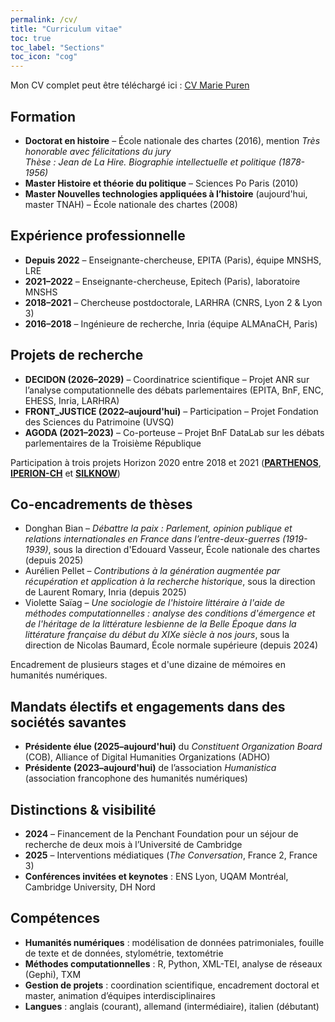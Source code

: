 ```yaml
---
permalink: /cv/
title: "Curriculum vitae"
toc: true
toc_label: "Sections"
toc_icon: "cog"
---
```

Mon CV complet peut être téléchargé ici : [CV Marie Puren](https://github.com/user-attachments/files/22523367/cv_mpuren_2025.pdf)

## Formation
- **Doctorat en histoire** – École nationale des chartes (2016), mention *Très honorable avec félicitations du jury*  
  *Thèse :* *Jean de La Hire. Biographie intellectuelle et politique (1878-1956)*  
- **Master Histoire et théorie du politique** – Sciences Po Paris (2010)  
- **Master Nouvelles technologies appliquées à l’histoire** (aujourd'hui, master TNAH) – École nationale des chartes (2008)
  
## Expérience professionnelle
- **Depuis 2022** – Enseignante-chercheuse, EPITA (Paris), équipe MNSHS, LRE  
- **2021–2022** – Enseignante-chercheuse, Epitech (Paris), laboratoire MNSHS  
- **2018–2021** – Chercheuse postdoctorale, LARHRA (CNRS, Lyon 2 & Lyon 3)  
- **2016–2018** – Ingénieure de recherche, Inria (équipe ALMAnaCH, Paris)  

## Projets de recherche
- **DECIDON (2026–2029)** – Coordinatrice scientifique – Projet ANR sur l’analyse computationnelle des débats parlementaires (EPITA, BnF, ENC, EHESS, Inria, LARHRA)  
- **FRONT_JUSTICE (2022–aujourd'hui)** – Participation – Projet Fondation des Sciences du Patrimoine (UVSQ)  
- **AGODA (2021–2023)** – Co-porteuse – Projet BnF DataLab sur les débats parlementaires de la Troisième République

Participation à trois projets Horizon 2020 entre 2018 et 2021 (**[PARTHENOS](https://cordis.europa.eu/project/id/654119)**, **[IPERION-CH](https://cordis.europa.eu/project/id/654028)** et **[SILKNOW](https://cordis.europa.eu/project/id/769504)**)

## Co-encadrements de thèses
- Donghan Bian – *Débattre la paix : Parlement, opinion publique et relations internationales en France dans l’entre-deux-guerres (1919-1939)*, sous la direction d'Edouard Vasseur, École nationale des chartes (depuis 2025)  
- Aurélien Pellet – *Contributions à la génération augmentée par récupération et application à la recherche historique*, sous la direction de Laurent Romary, Inria (depuis 2025)  
- Violette Saïag – *Une sociologie de l'histoire littéraire à l'aide de méthodes computationnelles : analyse des conditions d'émergence et de l'héritage de la littérature lesbienne de la Belle Époque dans la littérature française du début du XIXe siècle à nos jours*, sous la direction de Nicolas Baumard, École normale supérieure (depuis 2024)  

Encadrement de plusieurs stages et d'une dizaine de mémoires en humanités numériques.

## Mandats électifs et engagements dans des sociétés savantes
- **Présidente élue (2025–aujourd'hui)** du *Constituent Organization Board* (COB), Alliance of Digital Humanities Organizations (ADHO) 
- **Présidente (2023–aujourd'hui)** de l’association *Humanistica* (association francophone des humanités numériques)  

## Distinctions & visibilité
- **2024** – Financement de la Penchant Foundation pour un séjour de recherche de deux mois à l’Université de Cambridge  
- **2025** – Interventions médiatiques (*The Conversation*, France 2, France 3) 
- **Conférences invitées et keynotes** : ENS Lyon, UQAM Montréal, Cambridge University, DH Nord  

## Compétences
- **Humanités numériques** : modélisation de données patrimoniales, fouille de texte et de données, stylométrie, textométrie  
- **Méthodes computationnelles** : R, Python, XML-TEI, analyse de réseaux (Gephi), TXM  
- **Gestion de projets** : coordination scientifique, encadrement doctoral et master, animation d’équipes interdisciplinaires 
- **Langues** : anglais (courant), allemand (intermédiaire), italien (débutant)   
